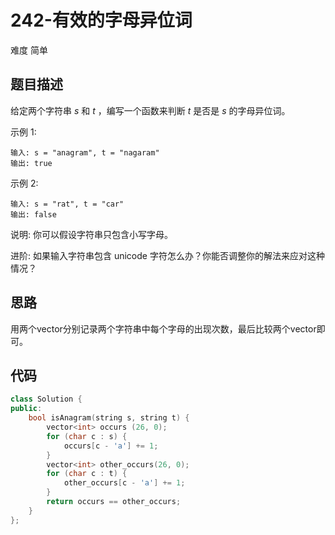 # 242-有效的字母异位词

难度 简单



## 题目描述

给定两个字符串 *s* 和 *t* ，编写一个函数来判断 *t* 是否是 *s* 的字母异位词。

示例 1:
```
输入: s = "anagram", t = "nagaram"
输出: true
```
示例 2:
```
输入: s = "rat", t = "car"
输出: false
```
说明:
你可以假设字符串只包含小写字母。

进阶:
如果输入字符串包含 unicode 字符怎么办？你能否调整你的解法来应对这种情况？



## 思路

用两个vector分别记录两个字符串中每个字母的出现次数，最后比较两个vector即可。



## 代码

```c++
class Solution {
public:
    bool isAnagram(string s, string t) {
        vector<int> occurs (26, 0);
        for (char c : s) {
            occurs[c - 'a'] += 1;
        }
        vector<int> other_occurs(26, 0);
        for (char c : t) {
            other_occurs[c - 'a'] += 1;
        }
        return occurs == other_occurs;
    }
};
```

